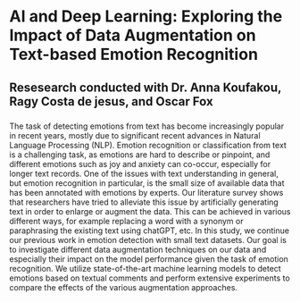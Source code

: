 # AI and Deep Learning: Exploring the Impact of Data Augmentation on Text-based Emotion Recognition

## Resesearch conducted with Dr. Anna Koufakou, Ragy Costa de jesus, and Oscar Fox

###
The task of detecting emotions from text has become increasingly popular
in recent years, mostly due to significant recent advances in Natural
Language Processing (NLP). Emotion recognition or classification from text
is a challenging task, as emotions are hard to describe or pinpoint, and
different emotions such as joy and anxiety can co-occur, especially for
longer text records.
One of the issues with text understanding in general, but emotion
recognition in particular, is the small size of available data that has been
annotated with emotions by experts. Our literature survey shows that
researchers have tried to alleviate this issue by artificially generating text in
order to enlarge or augment the data. This can be achieved in various
different ways, for example replacing a word with a synonym or
paraphrasing the existing text using chatGPT, etc.
In this study, we continue our previous work in emotion detection with small
text datasets. Our goal is to investigate different data augmentation
techniques on our data and especially their impact on the model
performance given the task of emotion recognition. We utilize
state-of-the-art machine learning models to detect emotions based on
textual comments and perform extensive experiments to compare the
effects of the various augmentation approaches.
